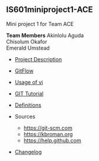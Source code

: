 ## IS601miniproject1-ACE
Mini project 1 for Team ACE   

**Team Members**
Akinlolu Aguda   
Chisolum Okafor  
Emerald Umstead  


* [Project Description](/project.md)   

* [GitFlow](/gitFlow.md)   

* [Usage of vi](/finishproject/commands1.md)   


* [GIT Tutorial](/tutorial.md)
    


* [Definitions](/definitions.md)  


* Sources
     * https://git-scm.com
     * https://kbroman.org
     * https://help.github.com   

 
* [Changelog](/changelog.md)



